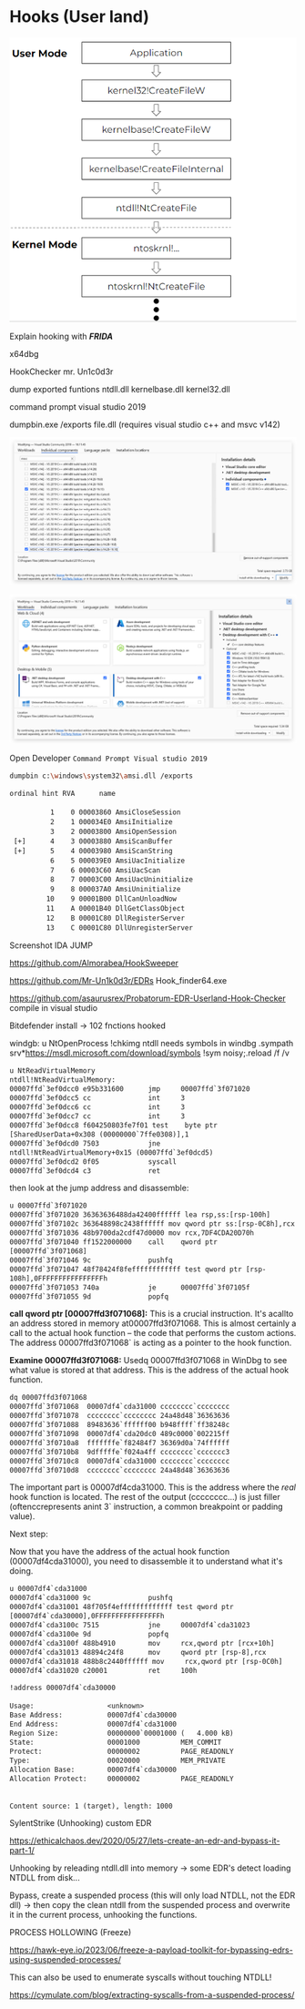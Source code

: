 # Hooks (User land)

![Screenshot](./images/hooking.jpg)

Explain hooking with ***FRIDA***

x64dbg

HookChecker mr. Un1c0d3r


dump exported funtions ntdll.dll kernelbase.dll kernel32.dll

command prompt visual studio 2019

dumpbin.exe /exports file.dll (requires visual studio c++ and msvc v142)

![Screenshot](./images/msvc142.jpg)

![Screenshot](./images/msvc_vs_dumpbin.jpg)

Open Developer `Command Prompt Visual studio 2019`

```bash
dumpbin c:\windows\system32\amsi.dll /exports
```

```bash
ordinal hint RVA      name

          1    0 00003860 AmsiCloseSession
          2    1 000034E0 AmsiInitialize
          3    2 00003800 AmsiOpenSession
 [+]      4    3 00003880 AmsiScanBuffer
 [+]      5    4 00003980 AmsiScanString
          6    5 000039E0 AmsiUacInitialize
          7    6 00003C60 AmsiUacScan
          8    7 00003C00 AmsiUacUninitialize
          9    8 000037A0 AmsiUninitialize
         10    9 00001B00 DllCanUnloadNow
         11    A 00001B40 DllGetClassObject
         12    B 00001C80 DllRegisterServer
         13    C 00001C80 DllUnregisterServer
```

Screenshot IDA JUMP

https://github.com/Almorabea/HookSweeper


https://github.com/Mr-Un1k0d3r/EDRs
Hook_finder64.exe

https://github.com/asaurusrex/Probatorum-EDR-Userland-Hook-Checker
compile in visual studio

Bitdefender install -> 102 fnctions hooked

windgb:
u NtOpenProcess
!chkimg ntdll
needs symbols in windbg
.sympath srv*https://msdl.microsoft.com/download/symbols
 !sym noisy;.reload /f /v


```
u NtReadVirtualMemory
ntdll!NtReadVirtualMemory:
00007ffd`3ef0dcc0 e95b331600      jmp     00007ffd`3f071020
00007ffd`3ef0dcc5 cc              int     3
00007ffd`3ef0dcc6 cc              int     3
00007ffd`3ef0dcc7 cc              int     3
00007ffd`3ef0dcc8 f604250803fe7f01 test    byte ptr [SharedUserData+0x308 (00000000`7ffe0308)],1
00007ffd`3ef0dcd0 7503            jne     ntdll!NtReadVirtualMemory+0x15 (00007ffd`3ef0dcd5)
00007ffd`3ef0dcd2 0f05            syscall
00007ffd`3ef0dcd4 c3              ret
```

then look at the jump address and disassemble:
```
u 00007ffd`3f071020
00007ffd`3f071020 36363636488da42400ffffff lea rsp,ss:[rsp-100h]
00007ffd`3f07102c 363648898c2438ffffff mov qword ptr ss:[rsp-0C8h],rcx
00007ffd`3f071036 48b9700da2cdf47d0000 mov rcx,7DF4CDA20D70h
00007ffd`3f071040 ff1522000000    call    qword ptr [00007ffd`3f071068]
00007ffd`3f071046 9c              pushfq
00007ffd`3f071047 48f78424f8feffffffffffff test qword ptr [rsp-108h],0FFFFFFFFFFFFFFFFh
00007ffd`3f071053 740a            je      00007ffd`3f07105f
00007ffd`3f071055 9d              popfq
```

**call qword ptr [00007ffd3f071068]:** This is a crucial instruction. It's acallto an address stored in memory at00007ffd3f071068.  This is almost certainly a call to the actual hook function – the code that performs the custom actions.  The address 00007ffd3f071068` is acting as a pointer to the hook function.

**Examine 00007ffd3f071068:** Usedq 00007ffd3f071068 in WinDbg to see what value is stored at that address.  This is the address of the actual hook function.

```
dq 00007ffd3f071068
00007ffd`3f071068  00007df4`cda31000 cccccccc`cccccccc
00007ffd`3f071078  cccccccc`cccccccc 24a48d48`36363636
00007ffd`3f071088  89483636`ffffff00 b948ffff`ff38248c
00007ffd`3f071098  00007df4`cda20dc0 489c0000`002215ff
00007ffd`3f0710a8  fffffffe`f82484f7 36369d0a`74ffffff
00007ffd`3f0710b8  9dfffffe`f024a4ff cccccccc`ccccccc3
00007ffd`3f0710c8  00007df4`cda31000 cccccccc`cccccccc
00007ffd`3f0710d8  cccccccc`cccccccc 24a48d48`36363636
```
The important part is 00007df4cda31000. This is the address where the *real* hook function is located. The rest of the output (cccccccc...) is just filler (oftenccrepresents anint 3` instruction, a common breakpoint or padding value).

Next step:

Now that you have the address of the actual hook function (00007df4cda31000), you need to disassemble it to understand what it's doing.

```code
u 00007df4`cda31000
00007df4`cda31000 9c              pushfq
00007df4`cda31001 48f705f4efffffffffffff test qword ptr [00007df4`cda30000],0FFFFFFFFFFFFFFFFh
00007df4`cda3100c 7515            jne     00007df4`cda31023
00007df4`cda3100e 9d              popfq
00007df4`cda3100f 488b4910        mov     rcx,qword ptr [rcx+10h]
00007df4`cda31013 48894c24f8      mov     qword ptr [rsp-8],rcx
00007df4`cda31018 488b8c2440ffffff mov     rcx,qword ptr [rsp-0C0h]
00007df4`cda31020 c20001          ret     100h
```

```code
!address 00007df4`cda30000

Usage:                  <unknown>
Base Address:           00007df4`cda30000
End Address:            00007df4`cda31000
Region Size:            00000000`00001000 (   4.000 kB)
State:                  00001000          MEM_COMMIT
Protect:                00000002          PAGE_READONLY
Type:                   00020000          MEM_PRIVATE
Allocation Base:        00007df4`cda30000
Allocation Protect:     00000002          PAGE_READONLY


Content source: 1 (target), length: 1000
```

SylentStrike (Unhooking) custom EDR

https://ethicalchaos.dev/2020/05/27/lets-create-an-edr-and-bypass-it-part-1/

Unhooking by releading ntdll.dll into memory -> some EDR's detect loading NTDLL from disk...

Bypass, create a suspended process (this will only load NTDLL, not the EDR dll) -> then copy the clean ntdll from the suspended process and overwrite it in the current process, unhooking the functions.

PROCESS HOLLOWING (Freeze)

https://hawk-eye.io/2023/06/freeze-a-payload-toolkit-for-bypassing-edrs-using-suspended-processes/

This can also be used to enumerate syscalls without touching NTDLL!

https://cymulate.com/blog/extracting-syscalls-from-a-suspended-process/
